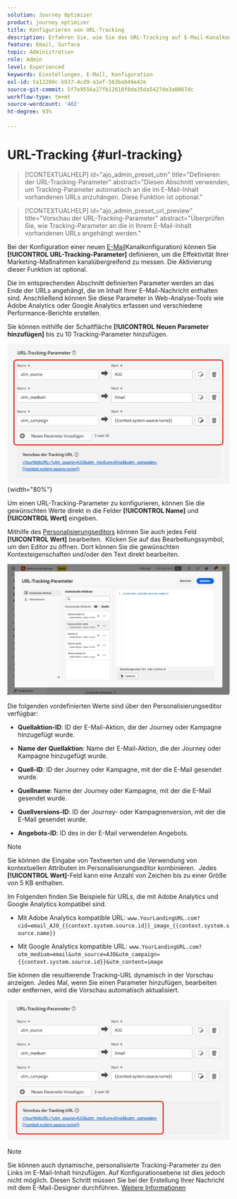 ```yaml
---
solution: Journey Optimizer
product: journey optimizer
title: Konfigurieren von URL-Tracking
description: Erfahren Sie, wie Sie das URL-Tracking auf E-Mail-Kanalkonfigurationsebene einrichten.
feature: Email, Surface
topic: Administration
role: Admin
level: Experienced
keywords: Einstellungen, E-Mail, Konfiguration
exl-id: 5a12280c-b937-4cd9-a1ef-563bab48e42e
source-git-commit: 5f7e9556a27fb12618f8da35da5427de3a0867dc
workflow-type: tm+mt
source-wordcount: '402'
ht-degree: 93%

---
```


# URL-Tracking {#url-tracking}

>[!CONTEXTUALHELP]
>id="ajo_admin_preset_utm"
>title="Definieren der URL-Tracking-Parameter"
>abstract="Diesen Abschnitt verwenden, um Tracking-Parameter automatisch an die im E-Mail-Inhalt vorhandenen URLs anzuhängen. Diese Funktion ist optional."

>[!CONTEXTUALHELP]
>id="ajo_admin_preset_url_preview"
>title="Vorschau der URL-Tracking-Parameter"
>abstract="Überprüfen Sie, wie Tracking-Parameter an die in Ihrem E-Mail-Inhalt vorhandenen URLs angehängt werden."

Bei der Konfiguration einer neuen [E-Mail](email-settings.md)Kanalkonfiguration) können Sie **[!UICONTROL URL-Tracking-Parameter]** definieren, um die Effektivität Ihrer Marketing-Maßnahmen kanalübergreifend zu messen. Die Aktivierung dieser Funktion ist optional.

Die im entsprechenden Abschnitt definierten Parameter werden an das Ende der URLs angehängt, die im Inhalt Ihrer E-Mail-Nachricht enthalten sind. Anschließend können Sie diese Parameter in Web-Analyse-Tools wie Adobe Analytics oder Google Analytics erfassen und verschiedene Performance-Berichte erstellen.

Sie können mithilfe der Schaltfläche **[!UICONTROL Neuen Parameter hinzufügen]** bis zu 10 Tracking-Parameter hinzufügen.

![](assets/preset-url-tracking.png){width="80%"}

Um einen URL-Tracking-Parameter zu konfigurieren, können Sie die gewünschten Werte direkt in die Felder **[!UICONTROL Name]** und **[!UICONTROL Wert]** eingeben.

Mithilfe des [Personalisierungseditors](../personalization/personalization-build-expressions.md) können Sie auch jedes Feld **[!UICONTROL Wert]** bearbeiten.  Klicken Sie auf das Bearbeitungssymbol, um den Editor zu öffnen. Dort können Sie die gewünschten Kontexteigenschaften und/oder den Text direkt bearbeiten.

![](assets/preset-url-tracking-editor.png)

Die folgenden vordefinierten Werte sind über den Personalisierungseditor verfügbar:

* **Quellaktion-ID**: ID der E-Mail-Aktion, die der Journey oder Kampagne hinzugefügt wurde.

* **Name der Quellaktion**: Name der E-Mail-Aktion, die der Journey oder Kampagne hinzugefügt wurde.

* **Quell-ID**: ID der Journey oder Kampagne, mit der die E-Mail gesendet wurde.

* **Quellname**: Name der Journey oder Kampagne, mit der die E-Mail gesendet wurde.

* **Quellversions-ID**: ID der Journey- oder Kampagnenversion, mit der die E-Mail gesendet wurde.

* **Angebots-ID**: ID des in der E-Mail verwendeten Angebots.

>[!NOTE]
>
>Sie können die Eingabe von Textwerten und die Verwendung von kontextuellen Attributen im Personalisierungseditor kombinieren.  Jedes **[!UICONTROL Wert]**-Feld kann eine Anzahl von Zeichen bis zu einer Größe von 5 KB enthalten.

<!--You can drag and drop the parameters to reorder them.-->

Im Folgenden finden Sie Beispiele für URLs, die mit Adobe Analytics und Google Analytics kompatibel sind.

* Mit Adobe Analytics kompatible URL: `www.YourLandingURL.com?cid=email_AJO_{{context.system.source.id}}_image_{{context.system.source.name}}`

* Mit Google Analytics kompatible URL: `www.YourLandingURL.com?utm_medium=email&utm_source=AJO&utm_campaign={{context.system.source.id}}&utm_content=image`

Sie können die resultierende Tracking-URL dynamisch in der Vorschau anzeigen. Jedes Mal, wenn Sie einen Parameter hinzufügen, bearbeiten oder entfernen, wird die Vorschau automatisch aktualisiert.

![](assets/preset-url-tracking-preview.png)

>[!NOTE]
>
>Sie können auch dynamische, personalisierte Tracking-Parameter zu den Links im E-Mail-Inhalt hinzufügen. Auf Konfigurationsebene ist dies jedoch nicht möglich. Diesen Schritt müssen Sie bei der Erstellung Ihrer Nachricht mit dem E-Mail-Designer durchführen. [Weitere Informationen](message-tracking.md#url-tracking)
